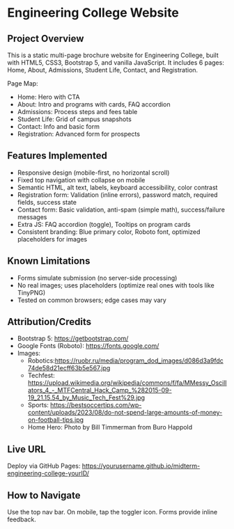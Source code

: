 # Engineering College Website

## Project Overview

This is a static multi-page brochure website for Engineering College, built with HTML5, CSS3, Bootstrap 5, and vanilla JavaScript. It includes 6 pages: Home, About, Admissions, Student Life, Contact, and Registration.

Page Map:
- Home: Hero with CTA
- About: Intro and programs with cards, FAQ accordion
- Admissions: Process steps and fees table
- Student Life: Grid of campus snapshots
- Contact: Info and basic form
- Registration: Advanced form for prospects

## Features Implemented

- Responsive design (mobile-first, no horizontal scroll)
- Fixed top navigation with collapse on mobile
- Semantic HTML, alt text, labels, keyboard accessibility, color contrast
- Registration form: Validation (inline errors), password match, required fields, success state
- Contact form: Basic validation, anti-spam (simple math), success/failure messages
- Extra JS: FAQ accordion (toggle), Tooltips on program cards
- Consistent branding: Blue primary color, Roboto font, optimized placeholders for images

## Known Limitations

- Forms simulate submission (no server-side processing)
- No real images; uses placeholders (optimize real ones with tools like TinyPNG)
- Tested on common browsers; edge cases may vary

## Attribution/Credits

- Bootstrap 5: https://getbootstrap.com/
- Google Fonts (Roboto): https://fonts.google.com/
- Images:
    - Robotics:https://ruobr.ru/media/program_dod_images/d086d3a9fdc74de58d21ecff63b5e567.jpg
    - Techfest: https://upload.wikimedia.org/wikipedia/commons/f/fa/MMessy_Oscillators_4_-_MTFCentral_Hack_Camp_%282015-09-19_21.15.54_by_Music_Tech_Fest%29.jpg
    - Sports: https://bestsoccertips.com/wp-content/uploads/2023/08/do-not-spend-large-amounts-of-money-on-football-tips.jpg
    - Home Hero: Photo by Bill Timmerman from Buro Happold[](https://www.burohappold.com/news/best-university-building-campus-design/)

## Live URL

Deploy via GitHub Pages: https://yourusername.github.io/midterm-engineering-college-yourID/

## How to Navigate

Use the top nav bar. On mobile, tap the toggler icon. Forms provide inline feedback.
 
 

